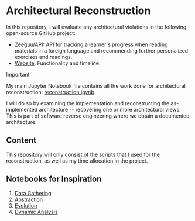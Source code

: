 # Architectural Reconstruction

In this repository, I will evaluate any architectural violations in the following open-source GitHub project:

- [Zeeguu/API](https://github.com/zeeguu/api): API for tracking a learner's progress when reading materials in a foreign language and recommending further personalized exercises and readings.
- [Website](https://www.zeeguu.org/): Functionality and timeline.

> [!IMPORTANT]  
> My main Jupyter Notebook file contains all the work done for architectural reconstruction: [reconstruction.ipynb](https://github.com/simonskodt/architectural-reconstruction/blob/main/reconstruction/reconstruction.ipynb)

I will do so by examining the implementation and reconstructing the as-implemented architecture -- recovering one or more architectural views. This is part of software reverse engineering where we obtain a documented architecture.

## Content

This repository will only consist of the scripts that I used for the reconstruction, as well as my time allocation in the project.

## Notebooks for Inspiration

1. [Data Gathering](https://colab.research.google.com/drive/1oe_TV7936Zmmzbbgq8rzqFpxYPX7SQHP#scrollTo=ASCHKm-WYHqy)
2. [Abstraction](https://colab.research.google.com/drive/1ohvPB_SZeDa5NblzxLAkwmTY8JZRBZe_?usp=sharing)
3. [Evolution](https://colab.research.google.com/drive/1T4Hj12uD6h5Ody4ietooe5nW-yGFCoX9?usp=sharing)
4. [Dynamic Analysis](https://github.com/mircealungu/reconstruction/blob/master/4_Dynamic_Analysis.md)

